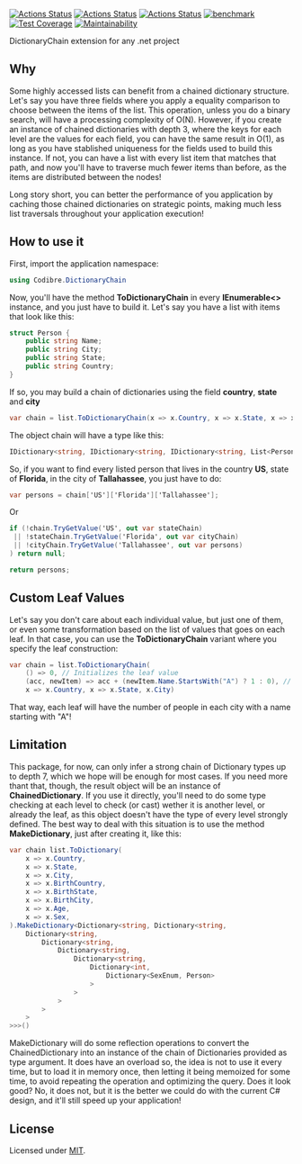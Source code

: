 [![Actions Status](https://github.com/Codibre/dotnet-dictionary-chain/workflows/build/badge.svg)](https://github.com/Codibre/dotnet-dictionary-chain/actions)
[![Actions Status](https://github.com/Codibre/dotnet-dictionary-chain/workflows/test/badge.svg)](https://github.com/Codibre/dotnet-dictionary-chain/actions)
[![Actions Status](https://github.com/Codibre/dotnet-dictionary-chain/workflows/lint/badge.svg)](https://github.com/Codibre/dotnet-dictionary-chain/actions)
[![benchmark](https://github.com/Codibre/dotnet-dictionary-chain/actions/workflows/benchmark.yml/badge.svg)](https://github.com/Codibre/dotnet-dictionary-chain/actions/workflows/benchmark.yml)
[![Test Coverage](https://api.codeclimate.com/v1/badges/d97994e24ee6b162c626/test_coverage)](https://codeclimate.com/github/codibre/dotnet-dictionary-chain/test_coverage)
[![Maintainability](https://api.codeclimate.com/v1/badges/d97994e24ee6b162c626/maintainability)](https://codeclimate.com/github/codibre/dotnet-dictionary-chain/maintainability)

DictionaryChain extension for any .net project

## Why

Some highly accessed lists can benefit from a chained dictionary structure. Let's say you have three fields where you apply a equality comparison to choose between the items of the list. This operation, unless you do a binary search, will have a processing complexity of O(N). However, if you create an instance of chained dictionaries with depth 3, where the keys for each level are the values for each field, you can have the same result in O(1), as long as you have stablished uniqueness for the fields used to build this instance. If not, you can have a list with every list item that matches that path, and now you'll have to traverse much fewer items than before, as the items are distributed between the nodes!

Long story short, you can better the performance of you application by caching those chained dictionaries on strategic points, making much less list traversals throughout your application execution!

## How to use it

First, import the application namespace:

```c#
using Codibre.DictionaryChain
```

Now, you'll have the method **ToDictionaryChain** in every **IEnumerable<>** instance, and you just have to build it. Let's say you have a list with items that look like this:

```c#
struct Person {
    public string Name;
    public string City;
    public string State;
    public string Country;
}
```

If so, you may build a chain of dictionaries using the field **country**, **state** and **city**

```c#
var chain = list.ToDictionaryChain(x => x.Country, x => x.State, x => x.City);
```

The object chain will have a type like this:

```c#
IDictionary<string, IDictionary<string, IDictionary<string, List<Person>>>
```

So, if you want to find every listed person that lives in the country **US**, state of **Florida**, in the city of **Tallahassee**, you just have to do:

```c#
var persons = chain['US']['Florida']['Tallahassee'];
```

Or 

```c#
if (!chain.TryGetValue('US', out var stateChain)
 || !stateChain.TryGetValue('Florida', out var cityChain)
 || !cityChain.TryGetValue('Tallahassee', out var persons)
) return null;

return persons;
```

## Custom Leaf Values

Let's say you don't care about each individual value, but just one of them, or even some transformation based on the list of values that goes on each leaf. In that case, you can use the **ToDictionaryChain** variant where you specify the leaf construction:

```c#
var chain = list.ToDictionaryChain(
    () => 0, // Initializes the leaf value
    (acc, newItem) => acc + (newItem.Name.StartsWith("A") ? 1 : 0), // Transforms the leaf value based on the value of a new item
    x => x.Country, x => x.State, x.City)
```

That way, each leaf will have the number of people in each city with a name starting with "A"!

## Limitation

This package, for now, can only infer a strong chain of Dictionary types up to depth 7, which we hope will be enough for most cases. If you need more thant that, though, the result object will be an instance of **ChainedDictionary**. If you use it directly, you'll need to do some type checking at each level to check (or cast) wether it is another level, or already the leaf, as this object doesn't have the type of every level strongly defined. The best way to deal with this situation is to use the method **MakeDictionary**, just after creating it, like this:

```c#
var chain list.ToDictionary(
    x => x.Country,
    x => x.State,
    x => x.City,
    x => x.BirthCountry,
    x => x.BirthState,
    x => x.BirthCity,
    x => x.Age,
    x => x.Sex,
).MakeDictionary<Dictionary<string, Dictionary<string,
    Dictionary<string,
        Dictionary<string,
            Dictionary<string,
                Dictionary<string,
                    Dictionary<int,
                        Dictionary<SexEnum, Person>
                    >
                >
            >
        >
    >
>>>()
```

MakeDictionary will do some reflection operations to convert the ChainedDictionary into an instance of the chain of Dictionaries provided as type argument. It does have an overload so, the idea is not to use it every time, but to load it in memory once, then letting it being memoized for some time, to avoid repeating the operation and optimizing the query.
Does it look good? No, it does not, but it is the better we could do with the current C# design, and it'll still speed up your application!

## License

Licensed under [MIT](https://en.wikipedia.org/wiki/MIT_License).
